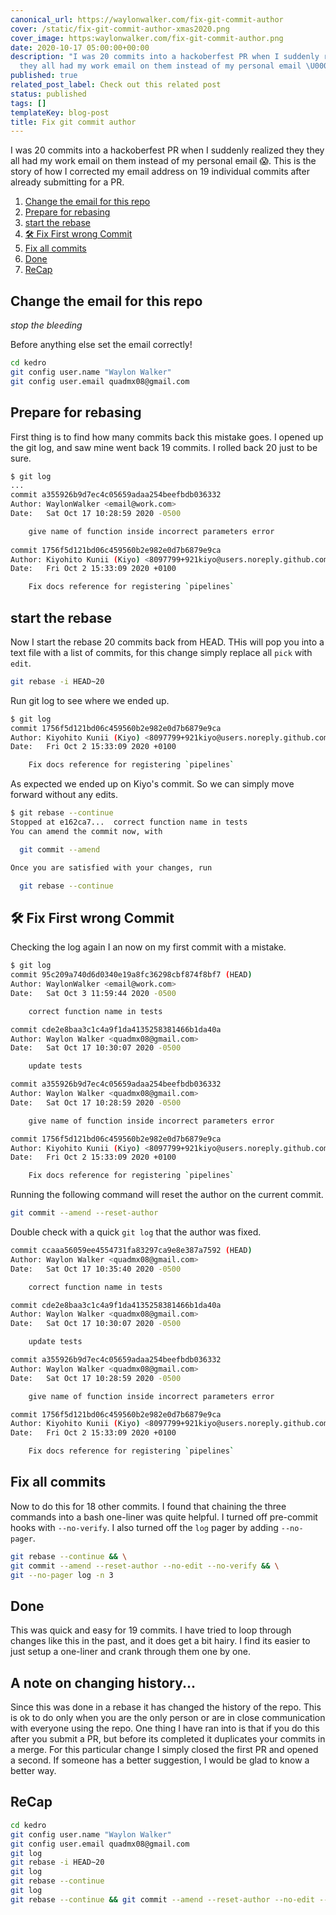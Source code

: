 ```yaml
---
canonical_url: https://waylonwalker.com/fix-git-commit-author
cover: /static/fix-git-commit-author-xmas2020.png
cover_image: https:waylonwalker.com/fix-git-commit-author.png
date: 2020-10-17 05:00:00+00:00
description: "I was 20 commits into a hackoberfest PR when I suddenly realized they
  they all had my work email on them instead of my personal email \U0001F631."
published: true
related_post_label: Check out this related post
status: published
tags: []
templateKey: blog-post
title: Fix git commit author
---
```


I was 20 commits into a hackoberfest PR when I suddenly realized they they all had my work email on them instead of my personal email 😱.  This is the story of how I corrected my email address on 19 individual commits after already submitting for a PR.

1. [Change the email for this repo](#change-the-email-for-this-repo)
1. [Prepare for rebasing](#prepare-for-rebasing)
1. [start the rebase](#start-the-rebase)
1. [🛠 Fix First wrong Commit](#fix-first-wrong-commit)
1. [Fix all commits](#fix-all-commits)
1. [Done](#done)
1. [ReCap](#recap)

    
## Change the email for this repo

_stop the bleeding_

Before anything else set the email correctly!

``` bash
cd kedro
git config user.name "Waylon Walker"
git config user.email quadmx08@gmail.com
```

## Prepare for rebasing

First thing is to find how many commits back this mistake goes.  I opened up the git log, and saw mine went back 19 commits.  I rolled back 20 just to be sure.

``` bash
$ git log
...
commit a355926b9d7ec4c05659adaa254beefbdb036332
Author: WaylonWalker <email@work.com>
Date:   Sat Oct 17 10:28:59 2020 -0500

    give name of function inside incorrect parameters error
  
commit 1756f5d121bd06c459560b2e982e0d7b6879e9ca
Author: Kiyohito Kunii (Kiyo) <8097799+921kiyo@users.noreply.github.com>
Date:   Fri Oct 2 15:33:09 2020 +0100

    Fix docs reference for registering `pipelines`
```

## start the rebase

Now I start the rebase 20 commits back from HEAD.  THis will pop you into a text file with a list of commits, for this change simply replace all `pick` with `edit`.

``` bash
git rebase -i HEAD~20
```

Run git log to see where we ended up.

``` bash
$ git log
commit 1756f5d121bd06c459560b2e982e0d7b6879e9ca
Author: Kiyohito Kunii (Kiyo) <8097799+921kiyo@users.noreply.github.com>
Date:   Fri Oct 2 15:33:09 2020 +0100

    Fix docs reference for registering `pipelines`
```

As expected we ended up on Kiyo's commit. So we can simply move forward without any edits.

``` bash
$ git rebase --continue
Stopped at e162ca7...  correct function name in tests
You can amend the commit now, with

  git commit --amend

Once you are satisfied with your changes, run

  git rebase --continue
```

## 🛠 Fix First wrong Commit

Checking the log again I an now on my first commit with a mistake.

``` bash
$ git log
commit 95c209a740d6d0340e19a8fc36298cbf874f8bf7 (HEAD)
Author: WaylonWalker <email@work.com>
Date:   Sat Oct 3 11:59:44 2020 -0500

    correct function name in tests

commit cde2e8baa3c1c4a9f1da4135258381466b1da40a
Author: Waylon Walker <quadmx08@gmail.com>
Date:   Sat Oct 17 10:30:07 2020 -0500

    update tests

commit a355926b9d7ec4c05659adaa254beefbdb036332
Author: Waylon Walker <quadmx08@gmail.com>
Date:   Sat Oct 17 10:28:59 2020 -0500

    give name of function inside incorrect parameters error

commit 1756f5d121bd06c459560b2e982e0d7b6879e9ca
Author: Kiyohito Kunii (Kiyo) <8097799+921kiyo@users.noreply.github.com>
Date:   Fri Oct 2 15:33:09 2020 +0100

    Fix docs reference for registering `pipelines`
```

Running the following command will reset the author on the current commit.

``` bash
git commit --amend --reset-author
```

Double check with a quick `git log` that the author was fixed.

``` bash
commit ccaaa56059ee4554731fa83297ca9e8e387a7592 (HEAD)
Author: Waylon Walker <quadmx08@gmail.com>
Date:   Sat Oct 17 10:35:40 2020 -0500

    correct function name in tests

commit cde2e8baa3c1c4a9f1da4135258381466b1da40a
Author: Waylon Walker <quadmx08@gmail.com>
Date:   Sat Oct 17 10:30:07 2020 -0500

    update tests

commit a355926b9d7ec4c05659adaa254beefbdb036332
Author: Waylon Walker <quadmx08@gmail.com>
Date:   Sat Oct 17 10:28:59 2020 -0500

    give name of function inside incorrect parameters error

commit 1756f5d121bd06c459560b2e982e0d7b6879e9ca
Author: Kiyohito Kunii (Kiyo) <8097799+921kiyo@users.noreply.github.com>
Date:   Fri Oct 2 15:33:09 2020 +0100

    Fix docs reference for registering `pipelines`
```

## Fix all commits

Now to do this for 18 other commits.  I found that chaining the three commands into a bash one-liner was quite helpful.  I turned off pre-commit hooks with `--no-verify`.  I also turned off the `log` pager by adding `--no-pager`.

``` bash
git rebase --continue && \
git commit --amend --reset-author --no-edit --no-verify && \
git --no-pager log -n 3
```

## Done

This was quick and easy for 19 commits.  I have tried to loop through changes like this in the past, and it does get a bit hairy.  I find its easier to just setup a one-liner and crank through them one by one.

## A note on changing history...

Since this was done in a rebase it has changed the history of the repo.  This is ok to do only when you are the only person or are in close communication with everyone using the repo.  One thing I have ran into is that if you do this after you submit a PR, but before its completed it duplicates your commits in a merge.  For this particular change I simply closed the first PR and opened a second.  If someone has a better suggestion, I would be glad to know a better way.

## ReCap

``` bash
cd kedro
git config user.name "Waylon Walker"
git config user.email quadmx08@gmail.com
git log
git rebase -i HEAD~20
git log
git rebase --continue
git log
git rebase --continue && git commit --amend --reset-author --no-edit --no-verify && git --no-pager log -n 3
```